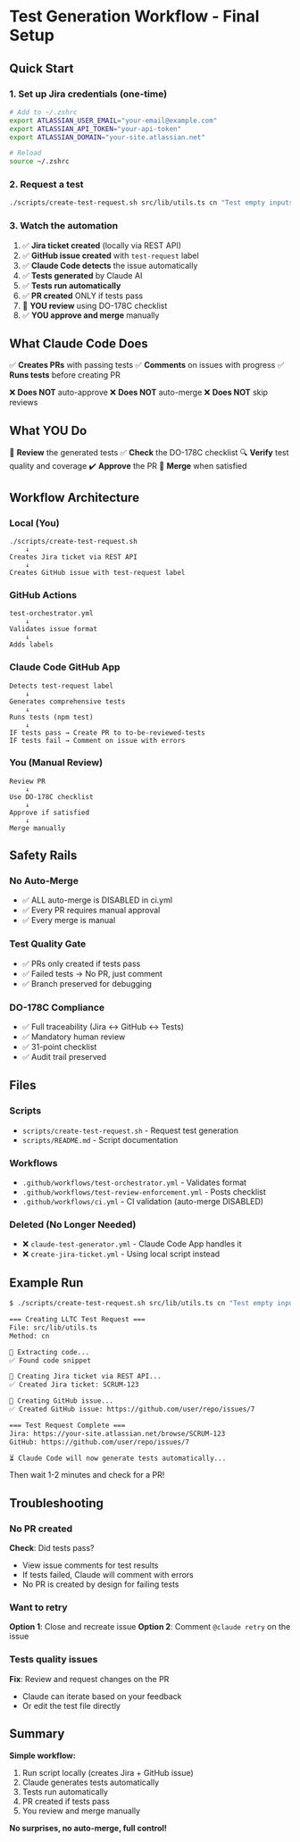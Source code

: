# Test Generation Workflow - Final Setup

## Quick Start

### 1. Set up Jira credentials (one-time)

```bash
# Add to ~/.zshrc
export ATLASSIAN_USER_EMAIL="your-email@example.com"
export ATLASSIAN_API_TOKEN="your-api-token"
export ATLASSIAN_DOMAIN="your-site.atlassian.net"

# Reload
source ~/.zshrc
```

### 2. Request a test

```bash
./scripts/create-test-request.sh src/lib/utils.ts cn "Test empty inputs and edge cases"
```

### 3. Watch the automation

1. ✅ **Jira ticket created** (locally via REST API)
2. ✅ **GitHub issue created** with `test-request` label
3. ✅ **Claude Code detects** the issue automatically
4. ✅ **Tests generated** by Claude AI
5. ✅ **Tests run automatically**
6. ✅ **PR created** ONLY if tests pass
7. 👀 **YOU review** using DO-178C checklist
8. ✅ **YOU approve and merge** manually

## What Claude Code Does

✅ **Creates PRs** with passing tests
✅ **Comments** on issues with progress
✅ **Runs tests** before creating PR

❌ **Does NOT** auto-approve
❌ **Does NOT** auto-merge
❌ **Does NOT** skip reviews

## What YOU Do

👀 **Review** the generated tests
✅ **Check** the DO-178C checklist
🔍 **Verify** test quality and coverage
✔️ **Approve** the PR
🔀 **Merge** when satisfied

## Workflow Architecture

### Local (You)
```
./scripts/create-test-request.sh
    ↓
Creates Jira ticket via REST API
    ↓
Creates GitHub issue with test-request label
```

### GitHub Actions
```
test-orchestrator.yml
    ↓
Validates issue format
    ↓
Adds labels
```

### Claude Code GitHub App
```
Detects test-request label
    ↓
Generates comprehensive tests
    ↓
Runs tests (npm test)
    ↓
IF tests pass → Create PR to to-be-reviewed-tests
IF tests fail → Comment on issue with errors
```

### You (Manual Review)
```
Review PR
    ↓
Use DO-178C checklist
    ↓
Approve if satisfied
    ↓
Merge manually
```

## Safety Rails

### No Auto-Merge
- ✅ ALL auto-merge is DISABLED in ci.yml
- ✅ Every PR requires manual approval
- ✅ Every merge is manual

### Test Quality Gate
- ✅ PRs only created if tests pass
- ✅ Failed tests → No PR, just comment
- ✅ Branch preserved for debugging

### DO-178C Compliance
- ✅ Full traceability (Jira ↔ GitHub ↔ Tests)
- ✅ Mandatory human review
- ✅ 31-point checklist
- ✅ Audit trail preserved

## Files

### Scripts
- `scripts/create-test-request.sh` - Request test generation
- `scripts/README.md` - Script documentation

### Workflows
- `.github/workflows/test-orchestrator.yml` - Validates format
- `.github/workflows/test-review-enforcement.yml` - Posts checklist
- `.github/workflows/ci.yml` - CI validation (auto-merge DISABLED)

### Deleted (No Longer Needed)
- ❌ `claude-test-generator.yml` - Claude Code App handles it
- ❌ `create-jira-ticket.yml` - Using local script instead

## Example Run

```bash
$ ./scripts/create-test-request.sh src/lib/utils.ts cn "Test empty inputs"

=== Creating LLTC Test Request ===
File: src/lib/utils.ts
Method: cn

📖 Extracting code...
✅ Found code snippet

🎫 Creating Jira ticket via REST API...
✅ Created Jira ticket: SCRUM-123

📝 Creating GitHub issue...
✅ Created GitHub issue: https://github.com/user/repo/issues/7

=== Test Request Complete ===
Jira: https://your-site.atlassian.net/browse/SCRUM-123
GitHub: https://github.com/user/repo/issues/7

⏳ Claude Code will now generate tests automatically...
```

Then wait 1-2 minutes and check for a PR!

## Troubleshooting

### No PR created
**Check**: Did tests pass?
- View issue comments for test results
- If tests failed, Claude will comment with errors
- No PR is created by design for failing tests

### Want to retry
**Option 1**: Close and recreate issue
**Option 2**: Comment `@claude retry` on the issue

### Tests quality issues
**Fix**: Review and request changes on the PR
- Claude can iterate based on your feedback
- Or edit the test file directly

## Summary

**Simple workflow:**
1. Run script locally (creates Jira + GitHub issue)
2. Claude generates tests automatically
3. Tests run automatically
4. PR created if tests pass
5. You review and merge manually

**No surprises, no auto-merge, full control!**

